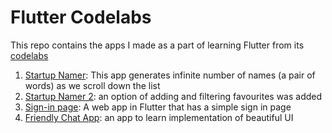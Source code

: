 # Flutter Codelabs
This repo contains the apps I made as a part of learning Flutter from its [codelabs](https://flutter.dev/docs/codelabs)

1. [Startup Namer](startup_namer): This app generates infinite number of names (a pair of words) as we scroll down the list
2. [Startup Namer 2](startup_namer_2): an option of adding and filtering favourites was added
3. [Sign-in page](signin_example): A web app in Flutter that has a simple sign in page
4. [Friendly Chat App](friendly_chat): an app to learn implementation of beautiful UI
